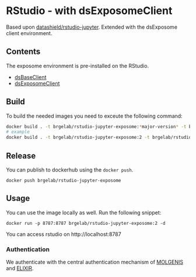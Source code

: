 # RStudio - with dsExposomeClient
Based upon [datashield/rstudio-jupyter](https://hub.docker.com/r/datashield/rstudio-jupyter). Extended with the dsExposome client environment.

## Contents
The exposome environment is pre-installed on the RStudio.
- [dsBaseClient](https://github.com/datashield/dsBaseClient)
- [dsExposomeClient](https://github.com/isglobal-brge/dsExposomeClient)

## Build
To build the needed images you need to exceute the following command:

```bash
docker build . -t brgelab/rstudio-jupyter-exposome:*major-version* -t brgelab/rstudio-jupyter-exposome:latest -t brgelab/rstudio-jupyter-exposome:*specific-tag*
# example
docker build . -t brgelab/rstudio-jupyter-exposome:2 -t brgelab/rstudio-jupyter-exposome:latest -t brgelab/rstudio-jupyter-exposome:2.0.3
```

## Release
You can publish to dockerhub using the `docker push`.

`docker push brgelab/rstudio-jupyter-exposome`

## Usage
You can use the image locally as well. Run the following snippet:

`docker run -p 8787:8787 brgelab/rstudio-jupyter-exposome:2 -d`

You can access rstudio on http://localhost:8787
### Authentication
We authenticate with the central authentication mechanism of [MOLGENIS](https://molgenis.org) and [ELIXIR](https://elixir-europe.org/services/compute/aai).